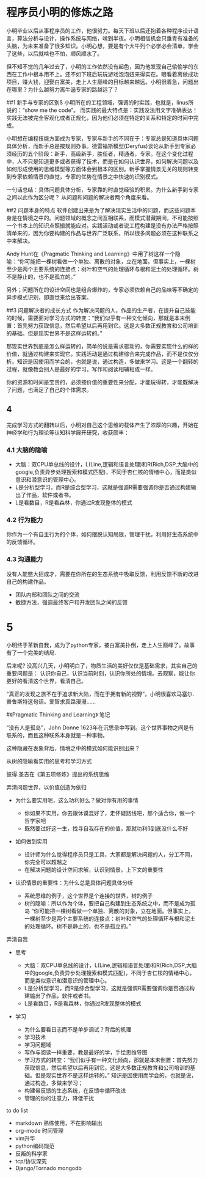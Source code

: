 # 程序员小明的修炼之路

小明毕业以后从事程序员的工作，他很努力。每天下班以后还抱着各种程序设计语言，算法分析与设计，操作系统与网络，啃到半夜。小明相信机会只垂青有准备的头脑，为未来准备了很多知识。小明心想，要是有个大牛列个必学必会清单，学会了这些，以后就啥也不怕，顺风顺水了。

但不知不觉的几年过去了，小明的工作依然没有起色，因为他发现自己偷偷学的东西在工作中根本用不上。还不如下班后玩玩游戏泡泡妞来得实在。眼看着离做成功项目，赚大钱，迎娶白富美，走上人生巅峰的目标越来越远。小明很着急，问题出在哪里？为什么越努力离牛逼专家的路越远了？


##1 新手与专家的区别ß
小明所在的工程领域，强调的时实践，也就是，linus所说的：“show me the code”。
而实践的最大特点是：实践没法用文字准确表达！实践无法被完全客观化或者正规化，因为他们必须在特定的关系和特定的时间中完成。

小明想在编程技能方面成为专家，专家与新手的不同在于：专家总是知道具体问题具体分析，而新手总是按规则办事。德雷福斯模型(Deryfus)谈论从新手到专家必须经历的五个阶段：新手，高级新手，胜任者，精通者，专家。在这个变化过程中，人不只是知道更多或者获得了技术，而是在如何认识世界，如何解决问题以及如何形成使用的思维模型等方面体会到根本的区别。新手掌握情景无关的规则转变到专家依赖情景的直觉，专家的优势在情景之中快速的识别模式。

一句话总结：具体问题具体分析，专家靠的时直觉经验的积累。为什么新手到专家之间以此作为区分呢？ 从问题和问题的解决者两个角度来看。

##2 问题本身的特点
软件创建出来是为了解决现实生活中的问题，而这些问题本身是在情境之中的。问题领域的概念之间互相联系，而模式潜藏期间，不可能按照一个书本上的知识点照搬就能应对。实践活动或者说工程构建是没有办法严格按照清单来的，因为你要构建的作品与世界广泛联系，所以很多问题必须在这种联系之中来解决。

Andy Hunt在《Pragmatic Thinking and Learning》中用了树这样一个隐喻：“你可能把一棵树看做一个单独、离散的对象，立在地面。但事实上，一棵树至少是两个主要系统的连接点：树叶和空气的处理循环与根和泥土的处理循环。树不是静止的，也不是孤立的。”

另外；问题所在的设计空间也是组合爆炸的，专家必须依赖自己的品味等不确定的异步模式识别，即直觉来给出答案。

##3 问题解决者的成长方式
作为解决问题的人，作品的生产者，在提升自己技能的时候，需要面对学习方式的转变：“我们似乎有一种文化倾向，那就是本末倒置：首先努力获取信息，然后希望以后再用到它。这是大多数正规教育和公司培训的基础。但是现实世界不是这样运转的。”

那现实世界到底是怎么样运转的，简单的说是需求驱动的，你需要实现什么的样的价值，就通过构建来实现它。实践活动是通过构建综合来完成作品，而不是仅仅分析。知识是因使用而学会的，也就是说，通过构造，多做来学习。这是一个翻转的过程，就像教会别人是最好的学习，写作和阅读相辅相成一样。

你的资源和时间是宝贵的，必须按价值的重要性来分配，才能玩得转，才能既解决了问题，也满足了自己的个体需求。

## 4
完成学习方式的翻转以后，小明对自己这个思维的载体产生了浓厚的兴趣，开始在神经学和行为理论等认知科学展开研究，收获颇丰：
### 4.1 大脑的隐喻    
  + 大脑：双CPU单总线的设计，L(Line,逻辑和语言处理)和R(Rich,DSP,大脑中的google,负责异步处理搜索和模式匹配)，不同于杏仁核的情绪中心，而是类似意识和潜意识的管理中心。
  + L是分析型学习，而R是综合型学习，这就是强调R需要强调你是否通过构建输出了作品，软件或者书。
  + L是看数目，R是看森林，你通过R发现整体的模式  
  
### 4.2 行为能力
你作为一个有自主行为的个体，如何摆脱认知局限，管理干扰，利用好生态系统中的反馈循环。
### 4.3 沟通能力
没有人能憋大招成才，需要在你所在的生态系统中吸取反馈，利用反馈不断的改进自己的构建作品。
  + 团队内部和团队之间的交流
  + 敏捷方法，强调最终客户和开发团队之间的反馈

# 5
小明终于革新自我，成为了python专家，被白富美扑倒，走上人生巅峰了。故事有了一个完美的结局.

后来呢?
没高兴几天，小明明白了，物质生活的美好仅仅是基础需求，其实自己的重要问题是：
认识你自己，认识当前时刻，认识你所处的情境。去观察，能让你更好的看清这个世界，看清自己。

“真正的发现之旅不在于追求新大陆，而在于拥有新的视野”，小明很喜欢马塞尔.普鲁斯特这句话。爱智求真路漫漫......






#《Pragmatic Thinking and Learning》 笔记

“没有人是孤岛”，John Donne 1623年在沉思录中写到。这个世界事物之间是有联系的，而且这种联系本身就是一种事物。

这种隐藏在表象背后，情境之中的模式如何能识别出来？

从树的隐喻看实用的思考和学习方式

彼得.圣吉在《第五项修炼》提出的系统思维

弄清问题世界，以价值创造为依归

- 为什么要实用呢，这么功利好么？做对你有用的事情
  + 你如果不实用，你去跟休谟混好了，走怀疑路线吧，那个适合你，做一个哲学家吧
  + 既然要过好这一生，找寻自我存在的价值，那就功利ß到底没什么不好

- 如何做到实用
  + 设计师为什么觉得程序员只是工具，大家都是解决问题的人，分工不同，你完全可以超越之
  + 在解决问题的设计空间求解，认识到情景，上下文的重要性
  
- 认识情景的重要性：为什么总是具体问题具体分析
  + 系统思维的例子，这个世界是个连接的世界，树的例子
  + 树的隐喻：所以作为个体，要把自己构建到生态系统之中，而不是成为孤岛
  “你可能把一棵树看做一个单独、离散的对象，立在地面。但事实上，一棵树至少是两个主要系统的连接点：树叶和空气的处理循环与根和泥土的处理循环。树不是静止的，也不是孤立的。”
  

弄清自我  
- 思考  
  + 大脑：双CPU单总线的设计，L(Line,逻辑和语言处理)和R(Rich,DSP,大脑中的google,负责异步处理搜索和模式匹配)，不同于杏仁核的情绪中心，而是类似意识和潜意识的管理中心。
  + L是分析型学习，而R是综合型学习，这就是强调R需要强调你是否通过构建输出了作品，软件或者书。
  + L是看数目，R是看森林，你通过R发现整体的模式

- 学习
  + 为什么要看日志而不是单步调试？背后的机理
  + 学习技术
  + 学习问题域
  + 写作与阅读一样重要，教是最好的学，手绘思维导图
  + 学习方式的转变：“我们似乎有一种文化倾向，那就是本末倒置：首先努力获取信息，然后希望以后再用到它。这是大多数正规教育和公司培训的基础。但是现实世界不是这样运转的。”
  知识是因使用而学会的，也就是说，通过构造，多做来学习；
  + 构建带反馈的生态系统，在反馈中循环改进
  + 管理的你的注意力，降低干扰


to do list  
- markdown 熟练使用，不在影响输出  
- org-mode 时间管理  
- vim升华  
- python编码规范
- 反叛的科学家  
- tcp/协议深究
- Django/Tornado
mongodb